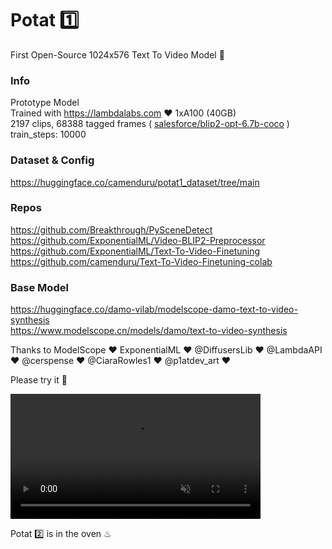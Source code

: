 # Potat 1️⃣ 
First Open-Source 1024x576 Text To Video Model 🥳  

### Info
Prototype Model <br />
Trained with https://lambdalabs.com ❤ 1xA100 (40GB) <br />
2197 clips, 68388 tagged frames ( [salesforce/blip2-opt-6.7b-coco](https://huggingface.co/Salesforce/blip2-opt-6.7b-coco) ) <br />
train_steps: 10000 <br />

### Dataset & Config
https://huggingface.co/camenduru/potat1_dataset/tree/main

### Repos
https://github.com/Breakthrough/PySceneDetect <br />
https://github.com/ExponentialML/Video-BLIP2-Preprocessor <br />
https://github.com/ExponentialML/Text-To-Video-Finetuning <br />
https://github.com/camenduru/Text-To-Video-Finetuning-colab <br />

### Base Model
https://huggingface.co/damo-vilab/modelscope-damo-text-to-video-synthesis <br />
https://www.modelscope.cn/models/damo/text-to-video-synthesis <br />

Thanks to ModelScope ❤ ExponentialML ❤ @DiffusersLib ❤ @LambdaAPI ❤ @cerspense ❤ @CiaraRowles1 ❤ @p1atdev_art  ❤ <br />

Please try it 🐣 <br />

<video src="https://user-images.githubusercontent.com/54370274/243275155-97282de4-e1df-49a0-851e-cb8b4b040441.mp4" data-canonical-src="https://user-images.githubusercontent.com/54370274/243275155-97282de4-e1df-49a0-851e-cb8b4b040441.mp4" controls="controls" muted="muted" class="d-block rounded-bottom-2 border-top width-fit" style="max-height:640px; min-height: 200px"></video>

Potat 2️⃣ is in the oven ♨ <br />